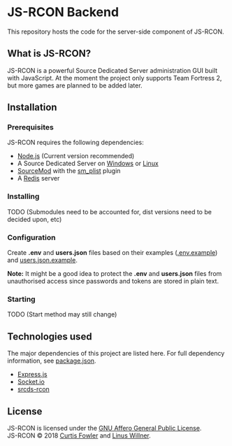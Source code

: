 # JS-RCON Backend

This repository hosts the code for the server-side component of JS-RCON.

## What is JS-RCON?

JS-RCON is a powerful Source Dedicated Server administration GUI built with JavaScript. At the moment the project only supports Team Fortress 2, but more games are planned to be added later.


## Installation

### Prerequisites

JS-RCON requires the following dependencies:

- [Node.js](https://nodejs.org) (Current version recommended)
- A Source Dedicated Server on [Windows](https://wiki.teamfortress.com/wiki/Windows_dedicated_server) or [Linux](https://wiki.teamfortress.com/wiki/Linux_dedicated_server)
- [SourceMod](https://wiki.alliedmods.net/Installing_SourceMod_(simple)) with the [sm_plist](https://forums.alliedmods.net/showthread.php?t=61013) plugin
- A [Redis](https://redis.io) server

### Installing

TODO (Submodules need to be accounted for, dist versions need to be decided upon, etc)

### Configuration

Create **.env** and **users.json** files based on their examples ([.env.example](.env.example)) and [users.json.example](users.json.example).

**Note:** It might be a good idea to protect the **.env** and **users.json** files from unauthorised access since passwords and tokens are stored in plain text.

### Starting

TODO (Start method may still change)

## Technologies used

The major dependencies of this project are listed here. For full dependency information, see [package.json](package.json).

* [Express.js](https://expressjs.com/)
* [Socket.io](https://socket.io/)
* [srcds-rcon](https://github.com/randunel/node-srcds-rcon)

## License

JS-RCON is licensed under the [GNU Affero General Public License](LICENSE).<br>
JS-RCON © 2018 [Curtis Fowler](https://github.com/caf203) and [Linus Willner](https://github.com/linuswillner).
